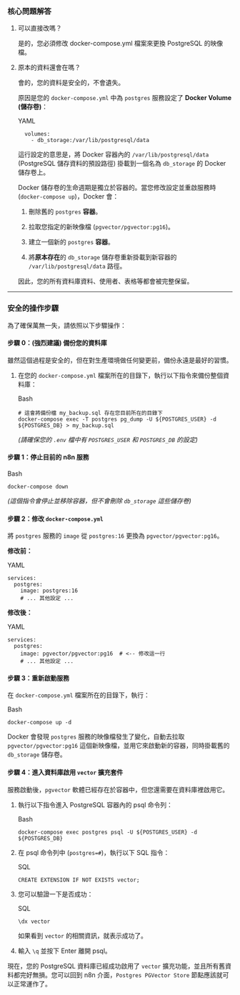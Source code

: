 

### 核心問題解答

1. 可以直接改嗎？
    
    是的，您必須修改 docker-compose.yml 檔案來更換 PostgreSQL 的映像檔。
    
2. 原本的資料還會在嗎？
    
    會的，您的資料是安全的，不會遺失。
    
    原因是您的 `docker-compose.yml` 中為 `postgres` 服務設定了 **Docker Volume (儲存卷)**：
    
    YAML
    
    ```
      volumes:
        - db_storage:/var/lib/postgresql/data
    ```
    
    這行設定的意思是，將 Docker 容器內的 `/var/lib/postgresql/data` (PostgreSQL 儲存資料的預設路徑) 掛載到一個名為 `db_storage` 的 Docker 儲存卷上。
    
    Docker 儲存卷的生命週期是獨立於容器的。當您修改設定並重啟服務時 (`docker-compose up`)，Docker 會：
    
    1. 刪除舊的 `postgres` **容器**。
        
    2. 拉取您指定的新映像檔 (`pgvector/pgvector:pg16`)。
        
    3. 建立一個新的 `postgres` **容器**。
        
    4. 將**原本存在**的 `db_storage` 儲存卷重新掛載到新容器的 `/var/lib/postgresql/data` 路徑。
        
    
    因此，您的所有資料庫資料、使用者、表格等都會被完整保留。
    

---

### 安全的操作步驟

為了確保萬無一失，請依照以下步驟操作：

#### 步驟 0：(強烈建議) 備份您的資料庫

雖然這個過程是安全的，但在對生產環境做任何變更前，備份永遠是最好的習慣。

1. 在您的 `docker-compose.yml` 檔案所在的目錄下，執行以下指令來備份整個資料庫：
    
    Bash
    
    ```
    # 這會將備份檔 my_backup.sql 存在您目前所在的目錄下
    docker-compose exec -T postgres pg_dump -U ${POSTGRES_USER} -d ${POSTGRES_DB} > my_backup.sql
    ```
    
    _(請確保您的 `.env` 檔中有 `POSTGRES_USER` 和 `POSTGRES_DB` 的設定)_
    

#### 步驟 1：停止目前的 n8n 服務

Bash

```
docker-compose down
```

_(這個指令會停止並移除容器，但不會刪除 `db_storage` 這些儲存卷)_

#### 步驟 2：修改 `docker-compose.yml`

將 `postgres` 服務的 `image` 從 `postgres:16` 更換為 `pgvector/pgvector:pg16`。

**修改前：**

YAML

```
services:
  postgres:
    image: postgres:16
    # ... 其他設定 ...
```

**修改後：**

YAML

```
services:
  postgres:
    image: pgvector/pgvector:pg16  # <-- 修改這一行
    # ... 其他設定 ...
```

#### 步驟 3：重新啟動服務

在 `docker-compose.yml` 檔案所在的目錄下，執行：

Bash

```
docker-compose up -d
```

Docker 會發現 `postgres` 服務的映像檔發生了變化，自動去拉取 `pgvector/pgvector:pg16` 這個新映像檔，並用它來啟動新的容器，同時掛載舊的 `db_storage` 儲存卷。

#### 步驟 4：進入資料庫啟用 `vector` 擴充套件

服務啟動後，`pgvector` 軟體已經存在於容器中，但您還需要在資料庫裡啟用它。

1. 執行以下指令進入 PostgreSQL 容器內的 psql 命令列：
    
    Bash
    
    ```
    docker-compose exec postgres psql -U ${POSTGRES_USER} -d ${POSTGRES_DB}
    ```
    
2. 在 psql 命令列中 (`postgres=#`)，執行以下 SQL 指令：
    
    SQL
    
    ```
    CREATE EXTENSION IF NOT EXISTS vector;
    ```
    
3. 您可以驗證一下是否成功：
    
    SQL
    
    ```
    \dx vector
    ```
    
    如果看到 `vector` 的相關資訊，就表示成功了。
    
4. 輸入 `\q` 並按下 Enter 離開 psql。
    

現在，您的 PostgreSQL 資料庫已經成功啟用了 `vector` 擴充功能，並且所有舊資料都完好無損。您可以回到 n8n 介面，`Postgres PGVector Store` 節點應該就可以正常運作了。